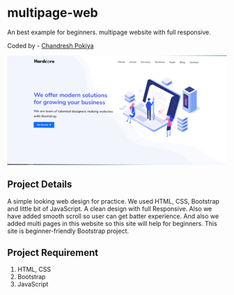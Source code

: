 # multipage-web
An best example for beginners. multipage website with full responsive. 

<!-- ## Live Preview: [Open Link](https://hardcoresolution.netlify.app/) -->

Coded by - [Chandresh Pokiya](https://www.linkedin.com/in/chandresh-pokiya-1950751b7)

![](./assets/readmebanner.png)

## Project Details

A simple looking web design for practice. We used HTML, CSS, Bootstrap and little bit of JavaScript. A clean design with full Responsive. Also we have added smooth scroll so user can get batter experience. And also we added multi pages in this website so this site will help for beginners.
This site is beginner-friendly Bootstrap project.

## Project Requirement

1. HTML, CSS
2. Bootstrap
3. JavaScript
